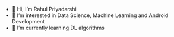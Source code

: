 - 👋 Hi, I’m Rahul Priyadarshi
- 👀 I’m interested in Data Science, Machine Learning and Android Development
- 🌱 I’m currently learning DL algorithms


<!---
rahulp99/rahulp99 is a ✨ special ✨ repository because its `README.md` (this file) appears on your GitHub profile.
You can click the Preview link to take a look at your changes.
--->
